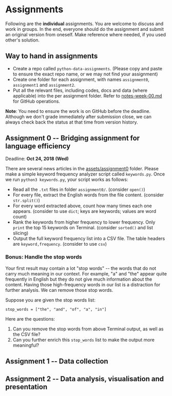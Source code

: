 # Assignments

Following are the **individual** assignments. You are welcome to discuss and work in groups. In the end, everyone should do the assignment and submit an original version from oneself. Make reference where needed, if you used other's solution.

## Way to hand in assignments

- Create a repo called `python-data-assignments`. (Please copy and paste to ensure the exact repo name, or we may not find your assignment)
- Create one folder for each assignment, with names `assignment0`, `assignment1` and `assignment2`.
- Put all the relevant files, including codes, docs and data (where applicable) into the per assignment folder. Refer to [notes-week-00.md](notes-week-00.md) for GitHub operations.

**Note**: You need to ensure the work is on GitHub before the deadline. Although we don't grade immediately after submission close, we can always check back the status at that time from version history.

## Assignment 0 -- Bridging assignment for language efficiency

Deadline: **Oct 24, 2018 (Wed)**

There are several news articles in the [assets/assignment0](assets/assignment0) folder. Please make a simple keyword frequency analyzer script called `keywords.py`. Once we run `python3 keywords.py`, your script works as follows:

- Read all the `.txt` files in folder `assignment0/`. (consider `open()`)
- For every file, extract the English words from the file content. (consider `str.split()`)
- For every word extracted above, count how many times each one appears. (consider to use `dict`; keys are keywords; values are word count)
- Rank the keywords from higher frequency to lower frequency. Only `print` the top 15 keywords on Terminal. (consider `sorted()` and list slicing)
- Output the full keyword frequency list into a CSV file. The table headers are `keyword,frequency`. (consider to use `csv`)

### Bonus: Handle the stop words

Your first result may contain a lot "stop words" -- the words that do not carry much meaning in our context. For example, "a" and "the" appear quite frequently in English but they do not give much information about the content. Having those high-frequency words in our list is a distraction for further analysis. We can remove those stop words.

Suppose you are given the stop words list:

`stop_words = ["the", "and", "of", "a", "in"]`

Here are the questions:

1. Can you remove the stop words from above Terminal output, as well as the CSV file?
2. Can you further enrich this `stop_words` list to make the output more meaningful?

## Assignment 1 -- Data collection

## Assignment 2 -- Data analysis, visualisation and presentation

